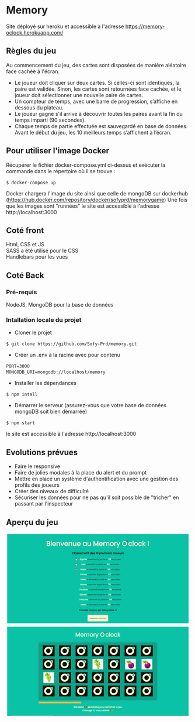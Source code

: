 # Memory
Site déployé sur heroku et accessible à l'adresse https://memory-oclock.herokuapp.com/

## Règles du jeu

Au commencement du jeu, des cartes sont disposées de manière aléatoire face cachée à l'écran.
- Le joueur doit cliquer sur deux cartes. Si celles-ci sont identiques, la paire est
validée. Sinon, les cartes sont retournées face cachée, et le joueur doit sélectionner
une nouvelle paire de cartes.
- Un compteur de temps, avec une barre de progression, s’affiche en dessous du
plateau.
- Le joueur gagne s'il arrive à découvrir toutes les paires avant la fin du temps imparti (90 secondes).
- Chaque temps de partie effectuée est sauvegardé en base de données.  
Avant le début du jeu, les 10 meilleurs temps s’affichent à l’écran.

## Pour utiliser l'image Docker
Récupérer le fichier docker-compose.yml ci-dessus et exécuter la commande dans le répertoire où il se trouve :
```code
$ docker-compose up
```
Docker chargera l'image du site ainsi que celle de mongoDB sur dockerhub (https://hub.docker.com/repository/docker/sofyprd/memorygame)
Une fois que les images sont "runnées" le site est accessible à l'adresse http://localhost:3000

## Coté front
Html, CSS et JS  
SASS a été utilisé pour le CSS  
Handlebars pour les vues  

## Coté Back
### Pré-requis
NodeJS, MongoDB pour la base de données

### Intallation locale du projet
- Cloner le projet
```code
$ git clone https://github.com/Sofy-Prd/memory.git
```
- Créer un .env à la racine avec pour contenu
```code
PORT=3000
MONGODB_URI=mongodb://localhost/memory
```
- Installer les dépendances
```code
$ npm intall
```
- Démarrer le serveur (assurez-vous que votre base de données mongoDB soit bien démarrée)
```code
$ npm start
```
le site est accessible à l'adresse http://localhost:3000

## Evolutions prévues
- Faire le responsive
- Faire de jolies modales à la place du alert et du prompt
- Mettre en place un système d'authentification avec une gestion des profils des joueurs
- Créer des niveaux de difficulté
- Sécuriser les données pour ne pas qu'il soit possible de "tricher" en passant par l'inspecteur



## Aperçu du jeu
![alt text](/public/images/screenshotForReadMe.png)




